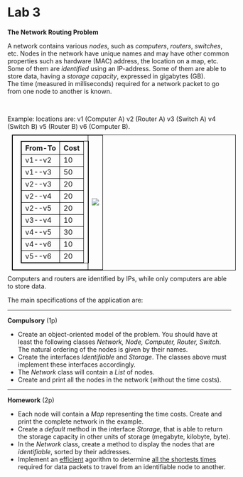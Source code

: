 <html>
<head> 
<title> Lab 3</title> 
<style>
table, th, td {
  border: 1px solid black;
}
table {
	border-collapse: collapse;
	margin-left:10px;
	margin-top:10px;
	margin-bottom:10px;
}
</style>  
  
</head>
<body>
<a name="laborator3"></a>

<h1> Lab 3</h1>

<p>
<b>The Network Routing Problem</b><br>

A network contains various <i>nodes</i>, such as <i>computers</i>, <i>routers</i>, <i>switches</i>, etc.
Nodes in the network have unique names and may have other common properties such as hardware (MAC) address, the location on a map, etc. <br/>
Some of them are <i>identified</i> using an IP-address. Some of them are able to store data, having a <i>storage capacity</i>, expressed in gigabytes (GB). <br/>
The time (measured in milliseconds) required for a network packet to go from one node to another is known.

<br/>
<p>
Example: locations are: v1 (Computer A)  v2 (Router A) v3 (Switch A) v4 (Switch B) v5 (Router B) v6 (Computer B).
<table border="0">
<tr><td>
<table border="1">
<tr>
<th>From-To </th> <th> Cost </th>
<tr><td> v1--v2 </td> <td> 10 </td>
<tr><td> v1--v3 </td> <td> 50 </td>
<tr><td> v2--v3 </td> <td> 20 </td>
<tr><td> v2--v4 </td> <td> 20 </td>
<tr><td> v2--v5 </td> <td> 20 </td>
<tr><td> v3--v4 </td> <td> 10 </td>
<tr><td> v4--v5 </td> <td> 30 </td>
<tr><td> v4--v6 </td> <td> 10 </td>
<tr><td> v5--v6 </td> <td> 20 </td>
</table>
</td>
<td>
<image src="network.png"/>
</td>
</tr>
</table>
Computers and routers are identified by IPs, while only computers are able to store data.
  
<p>
The main specifications of the application are:
<hr>
<p><b>Compulsory</b> (1p)
<ul>
<li>Create an object-oriented model of the problem. You should have at least the following classes <i>Network, Node, Computer, Router, Switch</i>. 
The natural ordering of the nodes is given by their names.
<li>Create the interfaces <i>Identifiable</i> and <i>Storage</i>. The classes above must implement these interfaces accordingly.
<li>The <i>Network</i> class will contain a <i>List</i> of nodes. 
<li>Create and print all the nodes in the network (without the time costs).
</pre>
</ul>

<hr>
<p><b>Homework</b> (2p)
<br/>
<ul>
<li> Each node will contain a <i>Map</i> representing the time costs. Create and print the complete network in the example.
<li> Create a <i>default</i> method in the interface <i>Storage</i>, that is able to return the storage capacity in other units of storage (megabyte, kilobyte, byte).
<li> In the <i>Network</i> class, create a method to display the nodes that are <i>identifiable</i>, sorted by their addresses. 
<!-- <li> Create the class <i>NetworkInfo</i>. An instance of this class will contain a net and the preferences regarding the visiting order. -->
<li> Implement an <u>efficient</u> agorithm to determine <u>all the shortests times</u> required for data packets to travel from an identifiable node to another.
</ul>

</body>
</html>
